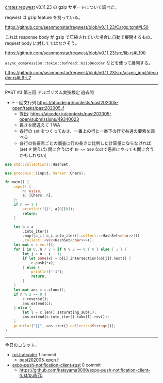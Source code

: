 [crates:reqwest] v0.11.23 の gzip サポートについて調べた。

reqwest は gzip feature を持っている。

<https://github.com/seanmonstar/reqwest/blob/v0.11.23/Cargo.toml#L50>

これは response body が gzip で圧縮されていた場合に自動で展開するもの。 request body に対してではなさそう。

<https://github.com/seanmonstar/reqwest/blob/v0.11.23/src/lib.rs#L190>

`async_compression::tokio::bufread::GzipDecoder` などを使って展開する。

<https://github.com/seanmonstar/reqwest/blob/v0.11.23/src/async_impl/decoder.rs#L6-L7>

---

PAST #3 第三回 アルゴリズム実技検定 過去問

- F - 回文行列
  <https://atcoder.jp/contests/past202005-open/tasks/past202005_f>
  - 提出: <https://atcoder.jp/contests/past202005-open/submissions/49340023>
  - 長さを間違えて 1 WA
  - 各行の set をつくっておき、一番上の行と一番下の行で共通の要素を調べる
  - 各行の各要素ごとの調査に行の長さに比例した計算量にならなければ (set を使えば) 間に合うはず (`N <= 500` なので愚直にやっても間に合うかもしれない)

```rust
use std::collections::HashSet;

use proconio::{input, marker::Chars};

fn main() {
    input! {
        n: usize,
        a: [Chars; n],
    };
    if n == 1 {
        println!("{}", a[0][0]);
        return;
    }

    let b = a
        .into_iter()
        .map(|a_i| a_i.into_iter().collect::<HashSet<char>>())
        .collect::<Vec<HashSet<char>>>();
    let mut c = vec![];
    for i in 0..n / 2 + if n % 2 == 0 { 0 } else { 1 } {
        let j = n - i - 1;
        if let Some(x) = b[i].intersection(&b[j]).next() {
            c.push(*x);
        } else {
            println!("-1");
            return;
        }
    }
    let mut ans = c.clone();
    if n % 2 == 0 {
        c.reverse();
        ans.extend(c);
    } else {
        let l = c.len().saturating_sub(1);
        ans.extend(c.into_iter().take(l).rev());
    }
    println!("{}", ans.iter().collect::<String>());
}
```

---

今日のコミット。

- [rust-atcoder](https://github.com/bouzuya/rust-atcoder) 1 commit
  - [past202005-open f](https://github.com/bouzuya/rust-atcoder/commit/8dd508a07bdd2a13ec9fea8cbd7784034f8493b7)
- [expo-push-notification-client-rust](https://github.com/bouzuya/expo-push-notification-client-rust) 0 commit
  - <https://github.com/katayama8000/expo-push-notification-client-rust/pull/70>

[crates:reqwest]: https://crates.io/crates/reqwest

